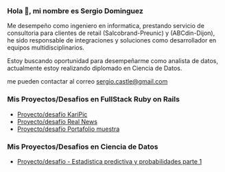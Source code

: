 ### Hola 👋, mi nombre es Sergio Dominguez 


Me desempeño como ingeniero en informatica, prestando servicio de consultoria para clientes de retail (Salcobrand-Preunic) y (ABCdin-Dijon), he sido responsable de integraciones y soluciones como desarrollador en equipos multidisciplinarios.

Estoy buscando oportunidad para desempeñarme como analista de datos, actualmente estoy realizando diplomado en Ciencia de Datos.

me pueden contactar al correo sergio.castle@gmail.com

### Mis Proyectos/Desafios en FullStack Ruby on Rails

- [Proyecto/desafío KariPic](https://github.com/sergio-dominguez-castillo/KariPic)
- [Proyecto/desafío Real News](https://github.com/sergio-dominguez-castillo/therialnews)
- [Proyecto/desafío Portafolio muestra](https://github.com/sergio-dominguez-castillo/Desafio1_PortafolioSDC)


### Mis Proyectos/Desafios en Ciencia de Datos
- [Proyecto/desafío - Estadistica predictiva y probabilidades parte 1](https://github.com/sergio-dominguez-castillo/Estadistica_Descriptiva_y_Probabilidades_1.git)





